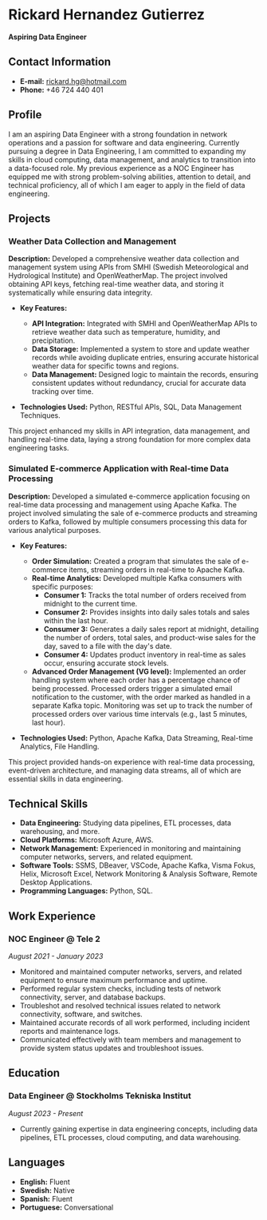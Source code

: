 # Rickard Hernandez Gutierrez  
**Aspiring Data Engineer**

## Contact Information  
- **E-mail:** rickard.hg@hotmail.com  
- **Phone:** +46 724 440 401  

## Profile  
I am an aspiring Data Engineer with a strong foundation in network operations and a passion for software and data engineering. Currently pursuing a degree in Data Engineering, I am committed to expanding my skills in cloud computing, data management, and analytics to transition into a data-focused role. My previous experience as a NOC Engineer has equipped me with strong problem-solving abilities, attention to detail, and technical proficiency, all of which I am eager to apply in the field of data engineering.

## Projects  

### Weather Data Collection and Management  
**Description:** Developed a comprehensive weather data collection and management system using APIs from SMHI (Swedish Meteorological and Hydrological Institute) and OpenWeatherMap. The project involved obtaining API keys, fetching real-time weather data, and storing it systematically while ensuring data integrity.

- **Key Features:**
  - **API Integration:** Integrated with SMHI and OpenWeatherMap APIs to retrieve weather data such as temperature, humidity, and precipitation.
  - **Data Storage:** Implemented a system to store and update weather records while avoiding duplicate entries, ensuring accurate historical weather data for specific towns and regions.
  - **Data Management:** Designed logic to maintain the records, ensuring consistent updates without redundancy, crucial for accurate data tracking over time.
  
- **Technologies Used:** Python, RESTful APIs, SQL, Data Management Techniques.

This project enhanced my skills in API integration, data management, and handling real-time data, laying a strong foundation for more complex data engineering tasks.

### Simulated E-commerce Application with Real-time Data Processing  
**Description:** Developed a simulated e-commerce application focusing on real-time data processing and management using Apache Kafka. The project involved simulating the sale of e-commerce products and streaming orders to Kafka, followed by multiple consumers processing this data for various analytical purposes.

- **Key Features:**
  - **Order Simulation:** Created a program that simulates the sale of e-commerce items, streaming orders in real-time to Apache Kafka.
  - **Real-time Analytics:** Developed multiple Kafka consumers with specific purposes:
    - **Consumer 1:** Tracks the total number of orders received from midnight to the current time.
    - **Consumer 2:** Provides insights into daily sales totals and sales within the last hour.
    - **Consumer 3:** Generates a daily sales report at midnight, detailing the number of orders, total sales, and product-wise sales for the day, saved to a file with the day's date.
    - **Consumer 4:** Updates product inventory in real-time as sales occur, ensuring accurate stock levels.
  - **Advanced Order Management (VG level):** Implemented an order handling system where each order has a percentage chance of being processed. Processed orders trigger a simulated email notification to the customer, with the order marked as handled in a separate Kafka topic. Monitoring was set up to track the number of processed orders over various time intervals (e.g., last 5 minutes, last hour).
  
- **Technologies Used:** Python, Apache Kafka, Data Streaming, Real-time Analytics, File Handling.

This project provided hands-on experience with real-time data processing, event-driven architecture, and managing data streams, all of which are essential skills in data engineering.

## Technical Skills  
- **Data Engineering:** Studying data pipelines, ETL processes, data warehousing, and more.
- **Cloud Platforms:** Microsoft Azure, AWS.
- **Network Management:** Experienced in monitoring and maintaining computer networks, servers, and related equipment.
- **Software Tools:** SSMS, DBeaver, VSCode, Apache Kafka, Visma Fokus, Helix, Microsoft Excel, Network Monitoring & Analysis Software, Remote Desktop Applications.
- **Programming Languages:** Python, SQL.

## Work Experience  

### NOC Engineer @ Tele 2  
_August 2021 - January 2023_  
- Monitored and maintained computer networks, servers, and related equipment to ensure maximum performance and uptime.
- Performed regular system checks, including tests of network connectivity, server, and database backups.
- Troubleshot and resolved technical issues related to network connectivity, software, and switches.
- Maintained accurate records of all work performed, including incident reports and maintenance logs.
- Communicated effectively with team members and management to provide system status updates and troubleshoot issues.

## Education  

### Data Engineer @ Stockholms Tekniska Institut  
_August 2023 - Present_  
- Currently gaining expertise in data engineering concepts, including data pipelines, ETL processes, cloud computing, and data warehousing.

## Languages  
- **English:** Fluent
- **Swedish:** Native
- **Spanish:** Fluent
- **Portuguese:** Conversational
